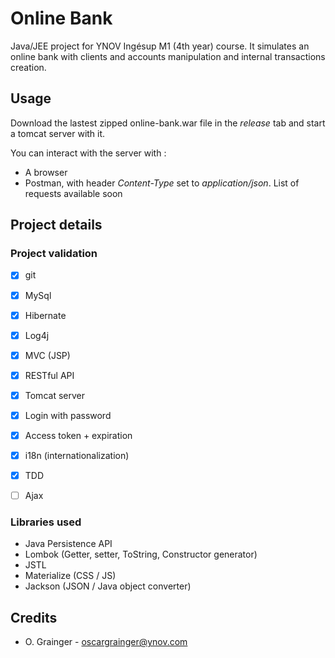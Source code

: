 # Online Bank
Java/JEE project for YNOV Ingésup M1 (4th year) course.
It simulates an online bank with clients and accounts manipulation and internal transactions creation.

## Usage
Download the lastest zipped online-bank.war file in the *release* tab and start a tomcat server with it.

You can interact with the server with :
* A browser
* Postman, with header *Content-Type* set to *application/json*. List of requests available soon
## Project details
### Project validation
- [x] git
- [x] MySql
- [x] Hibernate
- [x] Log4j
- [x] MVC (JSP)
- [x] RESTful API
- [x] Tomcat server
- [x] Login with password
- [x] Access token + expiration
- [x] i18n (internationalization)

- [x] TDD
- [ ] Ajax
### Libraries used
* Java Persistence API
* Lombok (Getter, setter, ToString, Constructor generator)
* JSTL
* Materialize (CSS / JS)
* Jackson (JSON / Java object converter)

## Credits
* O. Grainger - oscargrainger@ynov.com
